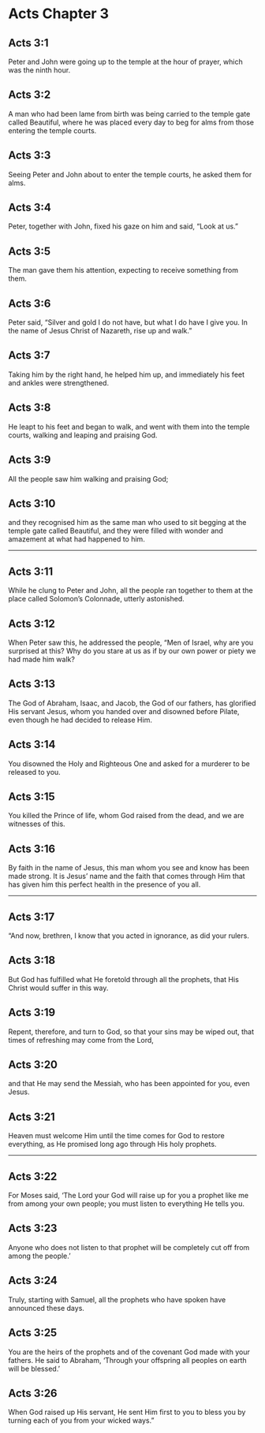 # Acts Chapter 3

## Acts 3:1

Peter and John were going up to the temple at the hour of prayer, which was the ninth hour.

## Acts 3:2

A man who had been lame from birth was being carried to the temple gate called Beautiful, where he was placed every day to beg for alms from those entering the temple courts.

## Acts 3:3

Seeing Peter and John about to enter the temple courts, he asked them for alms.

## Acts 3:4

Peter, together with John, fixed his gaze on him and said, “Look at us.”

## Acts 3:5

The man gave them his attention, expecting to receive something from them.

## Acts 3:6

Peter said, “Silver and gold I do not have, but what I do have I give you. In the name of Jesus Christ of Nazareth, rise up and walk.”

## Acts 3:7

Taking him by the right hand, he helped him up, and immediately his feet and ankles were strengthened.

## Acts 3:8

He leapt to his feet and began to walk, and went with them into the temple courts, walking and leaping and praising God.

## Acts 3:9

All the people saw him walking and praising God;

## Acts 3:10

and they recognised him as the same man who used to sit begging at the temple gate called Beautiful, and they were filled with wonder and amazement at what had happened to him.

---

## Acts 3:11

While he clung to Peter and John, all the people ran together to them at the place called Solomon’s Colonnade, utterly astonished.

## Acts 3:12

When Peter saw this, he addressed the people, “Men of Israel, why are you surprised at this? Why do you stare at us as if by our own power or piety we had made him walk?

## Acts 3:13

The God of Abraham, Isaac, and Jacob, the God of our fathers, has glorified His servant Jesus, whom you handed over and disowned before Pilate, even though he had decided to release Him.

## Acts 3:14

You disowned the Holy and Righteous One and asked for a murderer to be released to you.

## Acts 3:15

You killed the Prince of life, whom God raised from the dead, and we are witnesses of this.

## Acts 3:16

By faith in the name of Jesus, this man whom you see and know has been made strong. It is Jesus’ name and the faith that comes through Him that has given him this perfect health in the presence of you all.

---

## Acts 3:17

“And now, brethren, I know that you acted in ignorance, as did your rulers.

## Acts 3:18

But God has fulfilled what He foretold through all the prophets, that His Christ would suffer in this way.

## Acts 3:19

Repent, therefore, and turn to God, so that your sins may be wiped out, that times of refreshing may come from the Lord,

## Acts 3:20

and that He may send the Messiah, who has been appointed for you, even Jesus.

## Acts 3:21

Heaven must welcome Him until the time comes for God to restore everything, as He promised long ago through His holy prophets.

---

## Acts 3:22

For Moses said, ‘The Lord your God will raise up for you a prophet like me from among your own people; you must listen to everything He tells you.

## Acts 3:23

Anyone who does not listen to that prophet will be completely cut off from among the people.’

## Acts 3:24

Truly, starting with Samuel, all the prophets who have spoken have announced these days.

## Acts 3:25

You are the heirs of the prophets and of the covenant God made with your fathers. He said to Abraham, ‘Through your offspring all peoples on earth will be blessed.’

## Acts 3:26

When God raised up His servant, He sent Him first to you to bless you by turning each of you from your wicked ways.”
